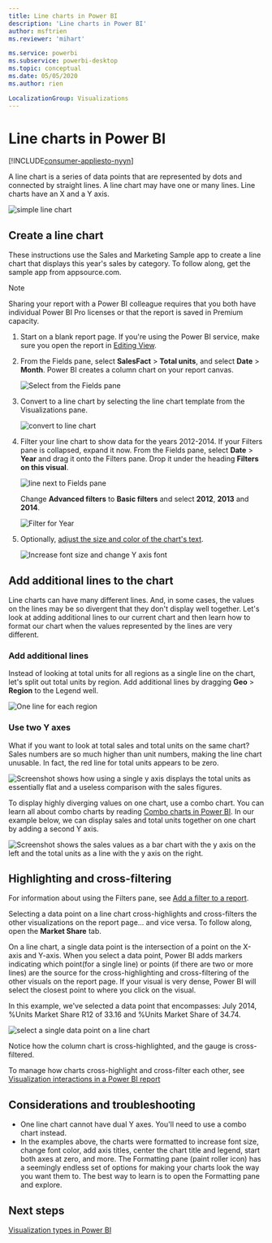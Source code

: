 ```yaml
---
title: Line charts in Power BI
description: 'Line charts in Power BI'
author: msftrien
ms.reviewer: 'mihart'

ms.service: powerbi
ms.subservice: powerbi-desktop
ms.topic: conceptual
ms.date: 05/05/2020
ms.author: rien

LocalizationGroup: Visualizations
---
```



# Line charts in Power BI

[!INCLUDE[consumer-appliesto-nyyn](../includes/consumer-appliesto-nyyn.md)]

A line chart is a series of data points that are represented by dots and connected by straight lines. A line chart may have one or many lines. Line charts have an X and a Y axis. 

![simple line chart](media/power-bi-line-charts/power-bi-line.png)



## Create a line chart
These instructions use the Sales and Marketing Sample app to create a line chart that displays this year's sales by category. To follow along, get the sample app from appsource.com.

> [!NOTE]
> Sharing your report with a Power BI colleague requires that you both have individual Power BI Pro licenses or that the report is saved in Premium capacity.

1. Start on a blank report page. If you're using the Power BI service, make sure you open the report in [Editing View](../create-reports/service-interact-with-a-report-in-editing-view.md).

2. From the Fields pane, select **SalesFact** \> **Total units**, and select **Date** > **Month**.  Power BI creates a column chart on your report canvas.

    ![Select from the Fields pane](media/power-bi-line-charts/power-bi-step1.png)

4. Convert to a line chart by selecting the line chart template from the Visualizations pane. 

    ![convert to line chart](media/power-bi-line-charts/power-bi-convert-to-line.png)
   

4. Filter your line chart to show data for the years 2012-2014. If your Filters pane is collapsed, expand it now. From the Fields pane, select **Date** \> **Year** and drag it onto the Filters pane. Drop it under the heading **Filters on this visual**. 
     
    ![line next to Fields pane](media/power-bi-line-charts/power-bi-year-filter.png)

    Change **Advanced filters** to **Basic filters** and select **2012**, **2013** and **2014**.

    ![Filter for Year](media/power-bi-line-charts/power-bi-filter-year.png)

6. Optionally, [adjust the size and color of the chart's text](power-bi-visualization-customize-title-background-and-legend.md). 

    ![Increase font size and change Y axis font](media/power-bi-line-charts/power-bi-line-3years.png)

## Add additional lines to the chart
Line charts can have many different lines. And, in some cases, the values on the lines may be so divergent that they don't display well together. Let's look at adding additional lines to our current chart and then learn how to format our chart when the values represented by the lines are very different. 

### Add additional lines
Instead of looking at total units for all regions as a single line on the chart, let's split out total units by region. Add additional lines by dragging **Geo** > **Region** to the Legend well.

   ![One line for each region](media/power-bi-line-charts/power-bi-line-regions.png)


### Use two Y axes
What if you want to look at total sales and total units on the same chart? Sales numbers are so much higher than unit numbers, making the line chart unusable. In fact, the red line for total units appears to be zero.

   ![Screenshot shows how using a single y axis displays the total units as essentially flat and a useless comparison with the sales figures.](media/power-bi-line-charts/power-bi-diverging.png)

To display highly diverging values on one chart, use a combo chart. You can learn all about combo charts by reading [Combo charts in Power BI](power-bi-visualization-combo-chart.md). In our example below, we can display sales and total units together on one chart by adding a second Y axis. 

   ![Screenshot shows the sales values as a bar chart with the y axis on the left and the total units as a line with the y axis on the right.](media/power-bi-line-charts/power-bi-dual-axes.png)

## Highlighting and cross-filtering
For information about using the Filters pane, see [Add a filter to a report](../create-reports/power-bi-report-add-filter.md).

Selecting a data point on a line chart cross-highlights and cross-filters the other visualizations on the report page... and vice versa. To follow along, open the **Market Share** tab.  

On a line chart, a single data point is the intersection of a point on the X-axis and Y-axis. When you select a data point, Power BI adds markers indicating which point(for a single line) or points (if there are two or more lines) are the source for the cross-highlighting and cross-filtering of the other visuals on the report page. If your visual is very dense, Power BI will select the closest point to where you click on the visual.

In this example, we've selected a data point that encompasses: July 2014, %Units Market Share R12 of 33.16 and %Units Market Share of 34.74.

![select a single data point on a line chart](media/power-bi-line-charts/power-bi-single-select.png)

Notice how the column chart is cross-highlighted, and the gauge is cross-filtered.

To manage how charts cross-highlight and cross-filter each other, see [Visualization interactions in a Power BI report](../create-reports/service-reports-visual-interactions.md)

## Considerations and troubleshooting
* One line chart cannot have dual Y axes.  You'll need to use a combo chart instead.
* In the examples above, the charts were formatted to increase font size, change font color, add axis titles, center the chart title and legend, start both axes at zero, and more. The Formatting pane (paint roller icon) has a seemingly endless set of options for making your charts look the way you want them to. The best way to learn is to open the Formatting pane and explore.

## Next steps

[Visualization types in Power BI](power-bi-visualization-types-for-reports-and-q-and-a.md)





